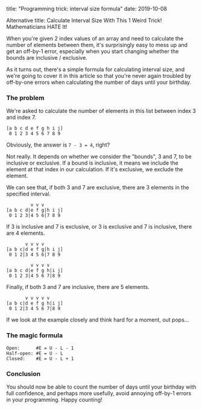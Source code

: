 title: "Programming trick: interval size formula"
date: 2019-10-08

Alternative title: Calculate Interval Size With This 1 Weird Trick! Mathematicians HATE It!

When you're given 2 index values of an array and need to calculate the number of elements between them, it's surprisingly easy to mess up and get an off-by-1 error, especially when you start changing whether the bounds are inclusive / exclusive.

As it turns out, there's a simple formula for calculating interval size, and we're going to cover it in this article so that you're never again troubled by off-by-one errors when calculating the number of days until your birthday.

### The problem
We're asked to calculate the number of elements in this list between index 3 and index 7.

    [a b c d e f g h i j]
     0 1 2 3 4 5 6 7 8 9

Obviously, the answer is `7 - 3 = 4`, right?

Not really. It depends on whether we consider the "bounds", 3 and 7, to be inclusive or exclusive. If a bound is inclusive, it means we include the element at that index in our calculation. If it's exclusive, we exclude the element.

We can see that, if both 3 and 7 are exclusive, there are 3 elements in the specified interval.

             v v v
    [a b c d|e f g|h i j]
     0 1 2 3|4 5 6|7 8 9

If 3 is inclusive and 7 is exclusive, or 3 is exclusive and 7 is inclusive, there are 4 elements.

           v v v v
    [a b c|d e f g|h i j]
     0 1 2|3 4 5 6|7 8 9

             v v v v
    [a b c d|e f g h|i j]
     0 1 2 3|4 5 6 7|8 9

Finally, if both 3 and 7 are inclusive, there are 5 elements.

           v v v v v
    [a b c|d e f g h|i j]
     0 1 2|3 4 5 6 7|8 9

If we look at the example closely and think hard for a moment, out pops...

### The magic formula

    Open:      #E = U - L - 1
    Half-open: #E = U - L
    Closed:    #E = U - L + 1

### Conclusion
<!-- Fuck Shane! -->

You should now be able to count the number of days until your birthday with full confidence, and perhaps more usefully, avoid annoying off-by-1 errors in your programming. Happy counting!

